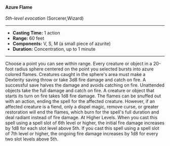 #### Azure Flame
*5th-level evocation* (Sorcerer,Wizard)
___
- **Casting Time:** 1 action
- **Range:** 60 feet
- **Components:** V, S, M (a small piece of azurite)
- **Duration:** Concentration, up to 1 minute
---
Choose a point you can see within range. Every
creature or object in a 20-foot radius sphere
centered on the point you selected bursts into azure
colored flames. Creatures caught in the sphere's
area must make a Dexterity saving throw or take
3d8 fire damage and catch on fire. A successful save
halves the damage and avoids catching on fire.
Unattended objects take the full damage and catch
on fire.
A creature or object that starts its turn on fire
takes 1d8 fire damage. The flames can be snuffed
out with an action, ending the spell for the affected
creature. However, if an affected creature is a fiend,
only a dispel magic, remove curse, or greater
restoration will end the flames, which burn for the
spell's full duration and deal radiant instead of fire
damage.
At Higher Levels.  When you cast this spell using
a spell slot of 6th level or higher, the initial fire
damage increases by 1d8 for each slot level above
5th. If you cast this spell using a spell slot of 7th
level or higher, the ongoing fire damage increases
by 1d8 for every two slot levels above 5th.
